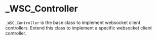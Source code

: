 # _WSC_Controller

`_WSC_Controller` is the base class to implement websocket client controllers. Extend this class to implement a specific websocket client controller.